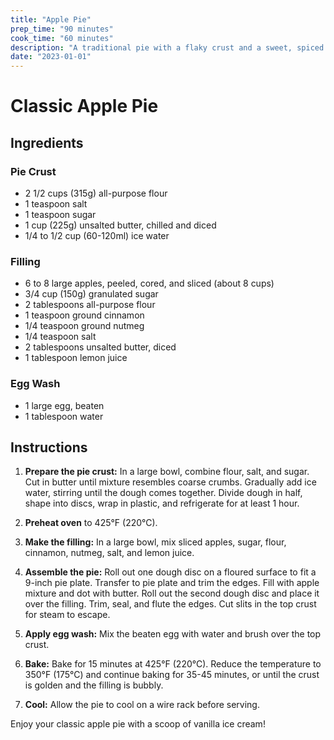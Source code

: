 ```yaml
---
title: "Apple Pie"
prep_time: "90 minutes"
cook_time: "60 minutes"
description: "A traditional pie with a flaky crust and a sweet, spiced apple filling, perfect for any occasion."
date: "2023-01-01"
---
```


# Classic Apple Pie

## Ingredients

### Pie Crust
- 2 1/2 cups (315g) all-purpose flour
- 1 teaspoon salt
- 1 teaspoon sugar
- 1 cup (225g) unsalted butter, chilled and diced
- 1/4 to 1/2 cup (60-120ml) ice water

### Filling
- 6 to 8 large apples, peeled, cored, and sliced (about 8 cups)
- 3/4 cup (150g) granulated sugar
- 2 tablespoons all-purpose flour
- 1 teaspoon ground cinnamon
- 1/4 teaspoon ground nutmeg
- 1/4 teaspoon salt
- 2 tablespoons unsalted butter, diced
- 1 tablespoon lemon juice

### Egg Wash
- 1 large egg, beaten
- 1 tablespoon water

## Instructions

1. **Prepare the pie crust:** In a large bowl, combine flour, salt, and sugar. Cut in butter until mixture resembles coarse crumbs. Gradually add ice water, stirring until the dough comes together. Divide dough in half, shape into discs, wrap in plastic, and refrigerate for at least 1 hour.

2. **Preheat oven** to 425°F (220°C).

3. **Make the filling:** In a large bowl, mix sliced apples, sugar, flour, cinnamon, nutmeg, salt, and lemon juice.

4. **Assemble the pie:** Roll out one dough disc on a floured surface to fit a 9-inch pie plate. Transfer to pie plate and trim the edges. Fill with apple mixture and dot with butter. Roll out the second dough disc and place it over the filling. Trim, seal, and flute the edges. Cut slits in the top crust for steam to escape.

5. **Apply egg wash:** Mix the beaten egg with water and brush over the top crust.

6. **Bake:** Bake for 15 minutes at 425°F (220°C). Reduce the temperature to 350°F (175°C) and continue baking for 35-45 minutes, or until the crust is golden and the filling is bubbly.

7. **Cool:** Allow the pie to cool on a wire rack before serving.

Enjoy your classic apple pie with a scoop of vanilla ice cream!
